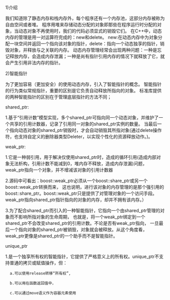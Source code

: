 1)介绍

我们知道除了静态内存和栈内存外，每个程序还有一个内存池，这部分内存被称为自由空间或者堆。
程序用堆来存储动态分配的对象即那些在程序运行时分配的对象，当动态对象不再使用时，我们的代码必须显式的销毁它们。
在C++中，动态内存的管理是用一对运算符完成的：new和delete。
new:在动态内存中为对象分配一块空间并返回一个指向该对象的指针，delete：指向一个动态独享的指针，销毁对象，并释放与之关联的内存。
动态内存管理经常会出现两种问题：一种是忘记释放内存，会造成内存泄漏；一种是尚有指针引用内存的情况下就释放了它，就会产生引用非法内存的指针。

2)智能指针

为了更加容易（更加安全）的使用动态内存，引入了智能指针的概念。
智能指针的行为类似常规指针，重要的区别是它负责自动释放所指向的对象。
标准库提供的两种智能指针的区别在于管理底层指针的方法不同；

shared_ptr:

1.基于“引用计数”模型实现，多个shared_ptr可指向同一个动态对象，并维护了一个共享的引用计数器，记录了引用同一对象的shared_ptr实例的数量。
当最后一个指向动态对象的shared_ptr销毁时，才会自动销毁其所指对象(通过delete操作符，也支持自定义的删除器类型Deleter，以实现个性化的资源释放动作。)。

weak_ptr:

1.它是一种弱引用，用于解决仅使用shared_ptr时，造成的循环引用(造成内部对象无法析构，引用计数不能减到0，堆内存不释放，造成内存泄漏)问题，
weak_ptr指向一个对象，并不增减该对象的引用计数器

2.源码中可看出：boost::weak_ptr必须从一个boost::share_ptr或另一个boost::weak_ptr转换而来，
这也说明，进行该对象的内存管理的是那个强引用的boost::share_ptr。boost::weak_ptr只是提供了对管理对象的一个访问手段。
weak_ptr指向shared_ptr指针指向的对象的内存，却并不拥有该内存。）

3.为了配合shared_ptr而引入的一种智能指针，它指向一个由shared_ptr管理的对象而不影响所指对象的生命周期，
也就是，将一个weak_ptr绑定到一个shared_ptr不会改变shared_ptr的引用计数。不论是否有weak_ptr指向，
一旦最后一个指向对象的shared_ptr被销毁，对象就会被释放。从这个角度看，weak_ptr更像是shared_ptr的一个助手而不是智能指针。

unique_ptr

1.是一个独享所有权的智能指针，它提供了严格意义上的所有权。unique_ptr不支持普通的拷贝或赋值操作，但：
      
      a.可以使用release转移“所有权”,
      
      b.可以用在函数返回值中，
      
      c.可以通过move语义作为容器元素使用
